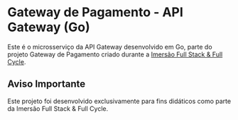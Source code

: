 # Gateway de Pagamento - API Gateway (Go)

Este é o microsserviço da API Gateway desenvolvido em Go, parte do projeto Gateway de Pagamento criado durante a [Imersão Full Stack & Full Cycle](https://imersao.fullcycle.com.br/evento/).

## Aviso Importante

Este projeto foi desenvolvido exclusivamente para fins didáticos como parte da Imersão Full Stack & Full Cycle.